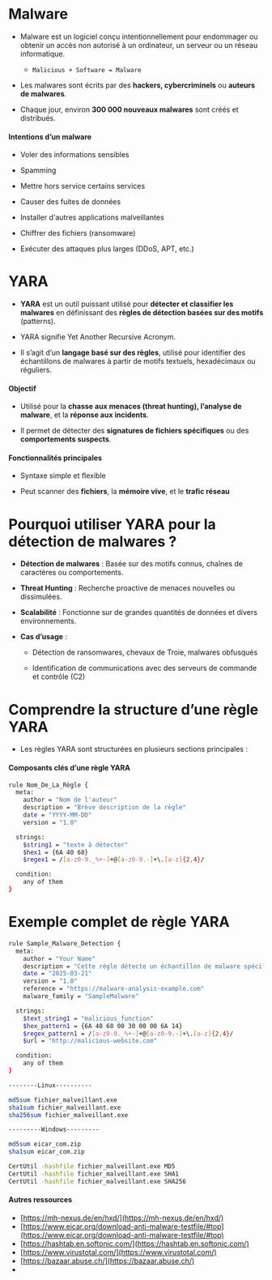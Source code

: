 # Malware

- Malware est un logiciel conçu intentionnellement pour endommager ou obtenir un accès non autorisé à un ordinateur, un serveur ou un réseau informatique.

  - `Malicious + Software = Malware`

- Les malwares sont écrits par des **hackers, cybercriminels** ou **auteurs de malwares**.

- Chaque jour, environ **300 000 nouveaux malwares** sont créés et distribués.

#### Intentions d’un malware

- Voler des informations sensibles

- Spamming

- Mettre hors service certains services

- Causer des fuites de données

- Installer d'autres applications malveillantes

- Chiffrer des fichiers (ransomware)

- Exécuter des attaques plus larges (DDoS, APT, etc.)

# YARA

- **YARA** est un outil puissant utilisé pour **détecter et classifier les malwares** en définissant des **règles de détection basées sur des motifs** (patterns).

- YARA signifie Yet Another Recursive Acronym.

- Il s’agit d’un **langage basé sur des règles**, utilisé pour identifier des échantillons de malwares à partir de motifs textuels, hexadécimaux ou réguliers.

#### Objectif

- Utilisé pour la **chasse aux menaces (threat hunting), l’analyse de malware**, et la **réponse aux incidents**.

- Il permet de détecter des **signatures de fichiers spécifiques** ou des **comportements suspects**.

#### Fonctionnalités principales

- Syntaxe simple et flexible

- Peut scanner des **fichiers**, la **mémoire vive**, et le **trafic réseau**

# Pourquoi utiliser YARA pour la détection de malwares ?

- **Détection de malwares** : Basée sur des motifs connus, chaînes de caractères ou comportements.

- **Threat Hunting** : Recherche proactive de menaces nouvelles ou dissimulées.

- **Scalabilité** : Fonctionne sur de grandes quantités de données et divers environnements.

- **Cas d’usage** :

  - Détection de ransomwares, chevaux de Troie, malwares obfusqués

  - Identification de communications avec des serveurs de commande et contrôle (C2)

# Comprendre la structure d’une règle YARA

- Les règles YARA sont structurées en plusieurs sections principales :

#### Composants clés d’une règle YARA

```sh
rule Nom_De_La_Règle {
  meta:
    author = "Nom de l'auteur"
    description = "Brève description de la règle"
    date = "YYYY-MM-DD"
    version = "1.0"

  strings:
    $string1 = "texte à détecter"
    $hex1 = {6A 40 68}
    $regex1 = /[a-z0-9._%+-]+@[a-z0-9.-]+\.[a-z]{2,4}/

  condition:
    any of them
}
```

# Exemple complet de règle YARA

```sh
rule Sample_Malware_Detection {
  meta:
    author = "Your Name"
    description = "Cette règle détecte un échantillon de malware spécifique via ses motifs textuels et hexadécimaux."
    date = "2025-03-21"
    version = "1.0"
    reference = "https://malware-analysis-example.com"
    malware_family = "SampleMalware"

  strings:
    $text_string1 = "malicious_function"
    $hex_pattern1 = {6A 40 68 00 30 00 00 6A 14}
    $regex_pattern1 = /[a-z0-9._%+-]+@[a-z0-9.-]+\.[a-z]{2,4}/
    $url = "http://malicious-website.com"

  condition:
    any of them
}
```

```sh
--------Linux----------

md5sum fichier_malveillant.exe
sha1sum fichier_malveillant.exe
sha256sum fichier_malveillant.exe

---------Windows---------

md5sum eicar_com.zip
sha1sum eicar_com.zip

CertUtil -hashfile fichier_malveillant.exe MD5
CertUtil -hashfile fichier_malveillant.exe SHA1
CertUtil -hashfile fichier_malveillant.exe SHA256
```

#### Autres ressources

- [https://mh-nexus.de/en/hxd/](https://mh-nexus.de/en/hxd/)
- [https://www.eicar.org/download-anti-malware-testfile/#top](https://www.eicar.org/download-anti-malware-testfile/#top)
- [https://hashtab.en.softonic.com/](https://hashtab.en.softonic.com/)
- [https://www.virustotal.com/](https://www.virustotal.com/)
- [https://bazaar.abuse.ch/](https://bazaar.abuse.ch/)
- [](https://www.hybrid-analysis.com/)

